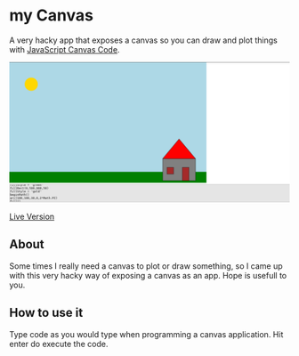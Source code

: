 # my Canvas

A very hacky app that exposes a canvas so you can draw and plot things with [JavaScript Canvas Code](https://www.w3schools.com/html/html5_canvas.asp).

![screenshot](screenshot.png)

[Live Version](https://victorribeiro.com/myCanvas)

## About

Some times I really need a canvas to plot or draw something, so I came up with this very hacky way of exposing a canvas as an app. Hope is usefull to you.

## How to use it

Type code as you would type when programming a canvas application. Hit enter do execute the code.
